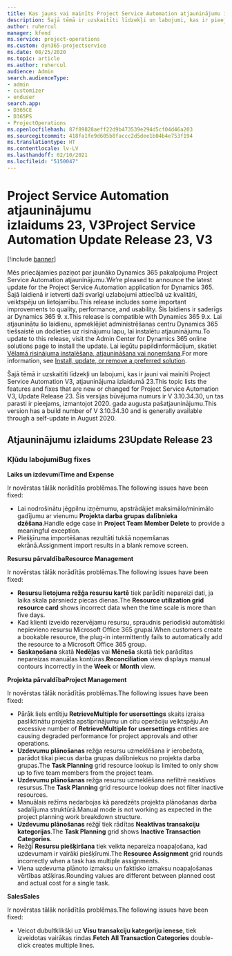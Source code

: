 ```yaml
---
title: Kas jauns vai mainīts Project Service Automation atjauninājumu izlaidumā 23, V3
description: Šajā tēmā ir uzskaitīti līdzekļi un labojumi, kas ir pieejami Project Service Automation atjauninājumu izlaidumā 23, V3.
author: ruhercul
manager: kfend
ms.service: project-operations
ms.custom: dyn365-projectservice
ms.date: 08/25/2020
ms.topic: article
ms.author: ruhercul
audience: Admin
search.audienceType:
- admin
- customizer
- enduser
search.app:
- D365CE
- D365PS
- ProjectOperations
ms.openlocfilehash: 87f89828aeff22d9b473539e294d5cf04d46a203
ms.sourcegitcommit: 418fa1fe9d605b8faccc2d5dee1b04b4e753f194
ms.translationtype: HT
ms.contentlocale: lv-LV
ms.lasthandoff: 02/10/2021
ms.locfileid: "5150047"
---
```

# <a name="project-service-automation-update-release-23-v3"></a><span data-ttu-id="6b9c0-103">Project Service Automation atjauninājumu izlaidums 23, V3</span><span class="sxs-lookup"><span data-stu-id="6b9c0-103">Project Service Automation Update Release 23, V3</span></span>

[!include [banner](../includes/psa-now-project-operations.md)]

<span data-ttu-id="6b9c0-104">Mēs priecājamies paziņot par jaunāko Dynamics 365 pakalpojuma Project Service Automation atjauninājumu.</span><span class="sxs-lookup"><span data-stu-id="6b9c0-104">We’re pleased to announce the latest update for the Project Service Automation application for Dynamics 365.</span></span> <span data-ttu-id="6b9c0-105">Šajā laidienā ir ietverti daži svarīgi uzlabojumi attiecībā uz kvalitāti, veiktspēju un lietojamību.</span><span class="sxs-lookup"><span data-stu-id="6b9c0-105">This release includes some important improvements to quality, performance, and usability.</span></span> <span data-ttu-id="6b9c0-106">Šis laidiens ir saderīgs ar Dynamics 365 9. x.</span><span class="sxs-lookup"><span data-stu-id="6b9c0-106">This release is compatible with Dynamics 365 9.x.</span></span> <span data-ttu-id="6b9c0-107">Lai atjauninātu šo laidienu, apmeklējiet administrēšanas centru Dynamics 365 tiešsaistē un dodieties uz risinājumu lapu, lai instalētu atjauninājumu.</span><span class="sxs-lookup"><span data-stu-id="6b9c0-107">To update to this release, visit the Admin Center for Dynamics 365 online solutions page to install the update.</span></span> <span data-ttu-id="6b9c0-108">Lai iegūtu papildinformācijum, skatiet [Vēlamā risinājuma instalēšana, atjaunināšana vai noņemšana](https://docs.microsoft.com/power-platform/admin/install-remove-preferred-solution).</span><span class="sxs-lookup"><span data-stu-id="6b9c0-108">For more information, see [Install, update, or remove a preferred solution](https://docs.microsoft.com/power-platform/admin/install-remove-preferred-solution).</span></span>

<span data-ttu-id="6b9c0-109">Šajā tēmā ir uzskaitīti līdzekļi un labojumi, kas ir jauni vai mainīti Project Service Automation V3, atjauninājuma izlaidumā 23.</span><span class="sxs-lookup"><span data-stu-id="6b9c0-109">This topic lists the features and fixes that are new or changed for Project Service Automation V3, Update Release 23.</span></span> <span data-ttu-id="6b9c0-110">Šīs versijas būvējuma numurs ir V 3.10.34.30, un tas parasti ir pieejams, izmantojot 2020. gada augusta pašatjauninājumu.</span><span class="sxs-lookup"><span data-stu-id="6b9c0-110">This version has a build number of V 3.10.34.30 and is generally available through a self-update in August 2020.</span></span>

## <a name="update-release-23"></a><span data-ttu-id="6b9c0-111">Atjauninājumu izlaidums 23</span><span class="sxs-lookup"><span data-stu-id="6b9c0-111">Update Release 23</span></span>

### <a name="bug-fixes"></a><span data-ttu-id="6b9c0-112">Kļūdu labojumi</span><span class="sxs-lookup"><span data-stu-id="6b9c0-112">Bug fixes</span></span>

<span data-ttu-id="6b9c0-113">**Laiks un izdevumi**</span><span class="sxs-lookup"><span data-stu-id="6b9c0-113">**Time and Expense**</span></span>

<span data-ttu-id="6b9c0-114">Ir novērstas tālāk norādītās problēmas.</span><span class="sxs-lookup"><span data-stu-id="6b9c0-114">The following issues have been fixed:</span></span>
- <span data-ttu-id="6b9c0-115">Lai nodrošinātu jēgpilnu izņēmumu, apstrādājiet maksimālo/minimālo gadījumu ar vienumu **Projekta darba grupas dalībnieka dzēšana**.</span><span class="sxs-lookup"><span data-stu-id="6b9c0-115">Handle edge case in **Project Team Member Delete** to provide a meaningful exception.</span></span>
- <span data-ttu-id="6b9c0-116">Piešķīruma importēšanas rezultāti tukšā noņemšanas ekrānā.</span><span class="sxs-lookup"><span data-stu-id="6b9c0-116">Assignment import results in a blank remove screen.</span></span>

<span data-ttu-id="6b9c0-117">**Resursu pārvaldība**</span><span class="sxs-lookup"><span data-stu-id="6b9c0-117">**Resource Management**</span></span>

<span data-ttu-id="6b9c0-118">Ir novērstas tālāk norādītās problēmas.</span><span class="sxs-lookup"><span data-stu-id="6b9c0-118">The following issues have been fixed:</span></span>

- <span data-ttu-id="6b9c0-119">**Resursu lietojuma režģa resursu kartē** tiek parādīti nepareizi dati, ja laika skala pārsniedz piecas dienas.</span><span class="sxs-lookup"><span data-stu-id="6b9c0-119">The **Resource utilization grid resource card** shows incorrect data when the time scale is more than five days.</span></span>
- <span data-ttu-id="6b9c0-120">Kad klienti izveido rezervējamu resursu, spraudnis periodiski automātiski nepievieno resursu Microsoft Office 365 grupai.</span><span class="sxs-lookup"><span data-stu-id="6b9c0-120">When customers create a bookable resource, the plug-in intermittently fails to automatically add the resource to a Microsoft Office 365 group.</span></span>
- <span data-ttu-id="6b9c0-121">**Saskaņošana** skatā **Nedēļas** vai **Mēneša** skatā tiek parādītas nepareizas manuālas kontūras.</span><span class="sxs-lookup"><span data-stu-id="6b9c0-121">**Reconciliation** view displays manual contours incorrectly in the **Week** or **Month** view.</span></span>

<span data-ttu-id="6b9c0-122">**Projekta pārvaldība**</span><span class="sxs-lookup"><span data-stu-id="6b9c0-122">**Project Management**</span></span>

<span data-ttu-id="6b9c0-123">Ir novērstas tālāk norādītās problēmas.</span><span class="sxs-lookup"><span data-stu-id="6b9c0-123">The following issues have been fixed:</span></span>

- <span data-ttu-id="6b9c0-124">Pārāk liels entītiju **RetrieveMultiple for usersettings** skaits izraisa pasliktinātu projekta apstiprinājumu un citu operāciju veiktspēju.</span><span class="sxs-lookup"><span data-stu-id="6b9c0-124">An excessive number of **RetrieveMultiple for usersettings** entities are causing degraded performance for project approvals and other operations.</span></span>
- <span data-ttu-id="6b9c0-125">**Uzdevumu plānošanas** režģa resursu uzmeklēšana ir ierobežota, parādot tikai piecus darba grupas dalībniekus no projekta darba grupas.</span><span class="sxs-lookup"><span data-stu-id="6b9c0-125">The **Task Planning** grid resource lookup is limited to only show up to five team members from the project team.</span></span> 
- <span data-ttu-id="6b9c0-126">**Uzdevumu plānošanas** režģa resursu uzmeklēšana nefiltrē neaktīvos resursus.</span><span class="sxs-lookup"><span data-stu-id="6b9c0-126">The **Task Planning** grid resource lookup does not filter inactive resources.</span></span>
- <span data-ttu-id="6b9c0-127">Manuālais režīms nedarbojas kā paredzēts projekta plānošanas darba sadalījuma struktūrā.</span><span class="sxs-lookup"><span data-stu-id="6b9c0-127">Manual mode is not working as expected in the project planning work breakdown structure.</span></span>
- <span data-ttu-id="6b9c0-128">**Uzdevumu plānošanas** režģī tiek rādītas **Neaktīvas transakciju kategorijas**.</span><span class="sxs-lookup"><span data-stu-id="6b9c0-128">The **Task Planning** grid shows **Inactive Transaction Categories**.</span></span>
- <span data-ttu-id="6b9c0-129">Režģī **Resursu piešķiršana** tiek veikta nepareiza noapaļošana, kad uzdevumam ir vairāki piešķīrumi.</span><span class="sxs-lookup"><span data-stu-id="6b9c0-129">The **Resource Assignment** grid rounds incorrectly when a task has multiple assignments.</span></span>
- <span data-ttu-id="6b9c0-130">Viena uzdevuma plānoto izmaksu un faktisko izmaksu noapaļošanas vērtības atšķiras.</span><span class="sxs-lookup"><span data-stu-id="6b9c0-130">Rounding values are different between planned cost and actual cost for a single task.</span></span>

<span data-ttu-id="6b9c0-131">**Sales**</span><span class="sxs-lookup"><span data-stu-id="6b9c0-131">**Sales**</span></span>

<span data-ttu-id="6b9c0-132">Ir novērstas tālāk norādītās problēmas.</span><span class="sxs-lookup"><span data-stu-id="6b9c0-132">The following issues have been fixed:</span></span>

- <span data-ttu-id="6b9c0-133">Veicot dubultklikšķi uz **Visu transakciju kategoriju ienese**, tiek izveidotas vairākas rindas.</span><span class="sxs-lookup"><span data-stu-id="6b9c0-133">**Fetch All Transaction Categories** double-click creates multiple lines.</span></span>
